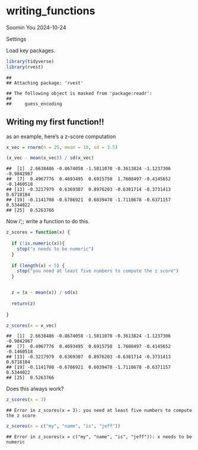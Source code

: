 writing_functions
================
Soomin You
2024-10-24

Settings

Load key packages.

``` r
library(tidyverse)
library(rvest)
```

    ## 
    ## Attaching package: 'rvest'

    ## The following object is masked from 'package:readr':
    ## 
    ##     guess_encoding

## Writing my first function!!

as an example, here’s a z-score computation

``` r
x_vec = rnorm(n = 25, mean = 10, sd = 3.5)

(x_vec - mean(x_vec)) / sd(x_vec)
```

    ##  [1]  2.6638486 -0.8674058 -1.5811070 -0.3613824 -1.1237306 -0.9842967
    ##  [7]  0.4967776  0.4693495  0.6915750  1.7608497 -0.4145652 -0.1460518
    ## [13] -0.3217979  0.6369307  0.8976203 -0.6381714 -0.3731413  0.6718184
    ## [19] -0.1141708 -0.6786921  0.6039478 -1.7118678 -0.6371157  0.5344022
    ## [25]  0.5263766

Now i’;; write a function to do this.

``` r
z_scores = function(x) {
  
  if (!is.numeric(x)){
    stop("x needs to be numeric")
  }
  
  if (length(x) < 5) {
    stop("you need at least five numbers to compute the z score")
  }


  z = (x - mean(x)) / sd(x) 
  
  return(z)
  
}

z_scores(x = x_vec)
```

    ##  [1]  2.6638486 -0.8674058 -1.5811070 -0.3613824 -1.1237306 -0.9842967
    ##  [7]  0.4967776  0.4693495  0.6915750  1.7608497 -0.4145652 -0.1460518
    ## [13] -0.3217979  0.6369307  0.8976203 -0.6381714 -0.3731413  0.6718184
    ## [19] -0.1141708 -0.6786921  0.6039478 -1.7118678 -0.6371157  0.5344022
    ## [25]  0.5263766

Does this always work?

``` r
z_scores(x = 3)
```

    ## Error in z_scores(x = 3): you need at least five numbers to compute the z score

``` r
z_scores(x = c("my", "name", "is", "jeff"))
```

    ## Error in z_scores(x = c("my", "name", "is", "jeff")): x needs to be numeric

